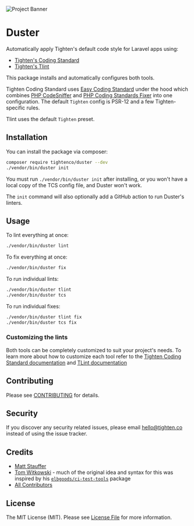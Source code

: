 ![Project Banner](https://raw.githubusercontent.com/tighten/duster/main/banner.png)
# Duster

Automatically apply Tighten's default code style for Laravel apps using:

- [Tighten's Coding Standard](https://github.com/tighten/tighten-coding-standard)
- [Tighten's Tlint](https://github.com/tighten/tlint)

This package installs and automatically configures both tools.

Tighten Coding Standard uses [Easy Coding Standard](https://github.com/symplify/easy-coding-standard) under the hood which combines [PHP CodeSniffer](https://github.com/squizlabs/PHP_CodeSniffer) and [PHP Coding Standards Fixer](https://github.com/FriendsOfPHP/PHP-CS-Fixer) into one configuration.  The default `Tighten` config is PSR-12 and a few Tighten-specific rules.

Tlint uses the default `Tighten` preset.

## Installation

You can install the package via composer:

```bash
composer require tightenco/duster --dev
./vendor/bin/duster init
```

You must run `./vendor/bin/duster init` after installing, or you won't have a local copy of the TCS config file, and Duster won't work.

The `init` command will also optionally add a GitHub action to run Duster's linters.

## Usage

To lint everything at once:

```bash
./vendor/bin/duster lint
```

To fix everything at once:

```bash
./vendor/bin/duster fix
```

To run individual lints:

```bash
./vendor/bin/duster tlint
./vendor/bin/duster tcs
```

To run individual fixes:

```bash
./vendor/bin/duster tlint fix
./vendor/bin/duster tcs fix
```

### Customizing the lints

Both tools can be completely customized to suit your project's needs. To learn more about how to customize each tool refer to the [Tighten Coding Standard documentation](https://github.com/tighten/tighten-coding-standard#configuration) and [TLint documentation](https://github.com/tighten/tlint#configuration)

## Contributing

Please see [CONTRIBUTING](CONTRIBUTING.md) for details.

## Security

If you discover any security related issues, please email hello@tighten.co instead of using the issue tracker.

## Credits

- [Matt Stauffer](https://github.com/mattstauffer)
- [Tom Witkowski](https://github.com/devgummibeer) - much of the original idea and syntax for this was inspired by his [`elbgoods/ci-test-tools`](https://github.com/elbgoods/ci-test-tools) package
- [All Contributors](../../contributors)

## License

The MIT License (MIT). Please see [License File](LICENSE.md) for more information.
